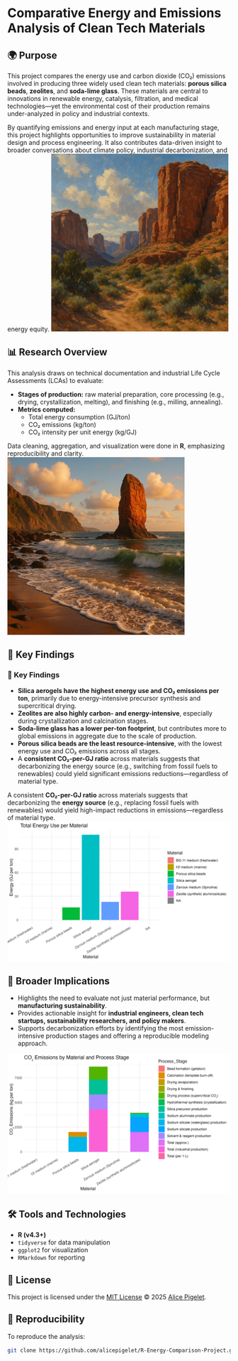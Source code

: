 # Comparative Energy and Emissions Analysis of Clean Tech Materials

## 🌍 Purpose

This project compares the energy use and carbon dioxide (CO₂) emissions involved in producing three widely used clean tech materials: **porous silica beads**, **zeolites**, and **soda-lime glass**. These materials are central to innovations in renewable energy, catalysis, filtration, and medical technologies—yet the environmental cost of their production remains under-analyzed in policy and industrial contexts.

By quantifying emissions and energy input at each manufacturing stage, this project highlights opportunities to improve sustainability in material design and process engineering. It also contributes data-driven insight to broader conversations about climate policy, industrial decarbonization, and energy equity.
<img src="visuals/cayon.png" alt="Cayon" width="400"/>

## 📊 Research Overview

This analysis draws on technical documentation and industrial Life Cycle Assessments (LCAs) to evaluate:

- **Stages of production:** raw material preparation, core processing (e.g., drying, crystallization, melting), and finishing (e.g., milling, annealing).
- **Metrics computed:**  
  - Total energy consumption (GJ/ton)  
  - CO₂ emissions (kg/ton)  
  - CO₂ intensity per unit energy (kg/GJ)

Data cleaning, aggregation, and visualization were done in **R**, emphasizing reproducibility and clarity.
<img src="visuals/old man of hoy.png" alt="Cayon" width="400"/>

## 🔎 Key Findings

### 🔎 Key Findings

- **Silica aerogels have the highest energy use and CO₂ emissions per ton**, primarily due to energy-intensive precursor synthesis and supercritical drying.
- **Zeolites are also highly carbon- and energy-intensive**, especially during crystallization and calcination stages.
- **Soda-lime glass has a lower per-ton footprint**, but contributes more to global emissions in aggregate due to the scale of production.
- **Porous silica beads are the least resource-intensive**, with the lowest energy use and CO₂ emissions across all stages.
- A **consistent CO₂-per-GJ ratio** across materials suggests that decarbonizing the energy source (e.g., switching from fossil fuels to renewables) could yield significant emissions reductions—regardless of material type.

A consistent **CO₂-per-GJ ratio** across materials suggests that decarbonizing the **energy source** (e.g., replacing fossil fuels with renewables) would yield high-impact reductions in emissions—regardless of material type.
![Energy by Material](visuals/total_energy_per_material.png)

## 🧠 Broader Implications

- Highlights the need to evaluate not just material performance, but **manufacturing sustainability**.
- Provides actionable insight for **industrial engineers, clean tech startups, sustainability researchers, and policy makers**.
- Supports decarbonization efforts by identifying the most emission-intensive production stages and offering a reproducible modeling approach.

![Co2 By Stage](visuals/co2_by_stage.png)

## 🛠 Tools and Technologies

- **R (v4.3+)**
- `tidyverse` for data manipulation
- `ggplot2` for visualization
- `RMarkdown` for reporting

## 📄 License

This project is licensed under the [MIT License](LICENSE) © 2025 [Alice Pigelet](https://github.com/alicepigelet).

## 🔁 Reproducibility

To reproduce the analysis:

```bash
git clone https://github.com/alicepigelet/R-Energy-Comparison-Project.git

